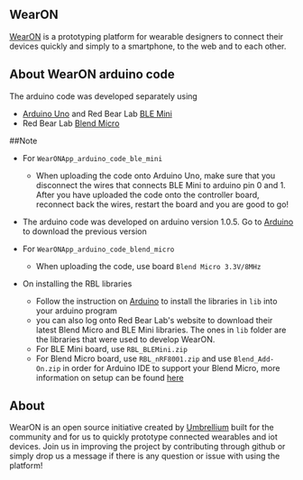 ## WearON  
[WearON](http://umbrellium.co.uk/initiatives/wearon/) is a prototyping platform for wearable designers to connect their devices quickly and simply to a smartphone, to the web and to each other.

## About WearON arduino code

The arduino code was developed separately using
* [Arduino Uno](https://www.arduino.cc/en/Main/ArduinoBoardUno) and Red Bear Lab [BLE Mini](http://redbearlab.com/blemini/)
* Red Bear Lab [Blend Micro](http://redbearlab.com/blendmicro/)

##Note
* For `WearONApp_arduino_code_ble_mini`
    * When uploading the code onto Arduino Uno, make sure that you disconnect the wires that connects BLE Mini to arduino pin 0 and 1. After you have uploaded the code onto the controller board, reconnect back the wires, restart the board and you are good to go!

* The arduino code was developed on arduino version 1.0.5. Go to [Arduino](https://www.arduino.cc/en/Main/OldSoftwareReleases#previous) to download the previous version

* For `WearONApp_arduino_code_blend_micro`
    * When uploading the code, use board `Blend Micro 3.3V/8MHz` 

* On installing the RBL libraries
    * Follow the instruction on [Arduino](https://www.arduino.cc/en/Guide/Libraries) to install the libraries in `lib` into your arduino program
    * you can also log onto Red Bear Lab's website to download their latest Blend Micro and BLE Mini libraries. The ones in `lib` folder are the libraries that were used to develop WearON. 
    * For BLE Mini board, use `RBL_BLEMini.zip`
    * For Blend Micro board, use `RBL_nRF8001.zip` and use `Blend_Add-On.zip` in order for Arduino IDE to support your Blend Micro, more information on setup can be found [here](http://redbearlab.com/getting-started-blendmicro)

## About
WearON is an open source initiative created by [Umbrellium](http://umbrellium.co.uk/) built for the community and for us to quickly prototype connected wearables and iot devices. Join us in improving the project by contributing through github or simply drop us a message if there is any question or issue with using the platform!
